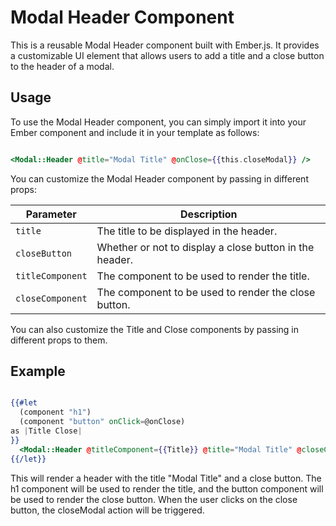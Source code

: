 # Modal Header Component

This is a reusable Modal Header component built with Ember.js. It provides a customizable UI element that allows users to add a title and a close button to the header of a modal.

## Usage

To use the Modal Header component, you can simply import it into your Ember component and include it in your template as follows:

```hbs

<Modal::Header @title="Modal Title" @onClose={{this.closeModal}} />

```

You can customize the Modal Header component by passing in different props:

| Parameter      | Description                                             |
|----------------|---------------------------------------------------------|
| `title`          | The title to be displayed in the header.                |
| `closeButton`    | Whether or not to display a close button in the header. |
| `titleComponent` | The component to be used to render the title.           |
| `closeComponent` | The component to be used to render the close button.    |

You can also customize the Title and Close components by passing in different props to them.


## Example

```hbs

{{#let
  (component "h1")
  (component "button" onClick=@onClose)
as |Title Close|
}}
  <Modal::Header @titleComponent={{Title}} @title="Modal Title" @closeComponent={{Close}} @onClose={{this.closeModal}} />
{{/let}}


```

This will render a header with the title "Modal Title" and a close button. The h1 component will be used to render the title, and the button component will be used to render the close button. When the user clicks on the close button, the closeModal action will be triggered.







